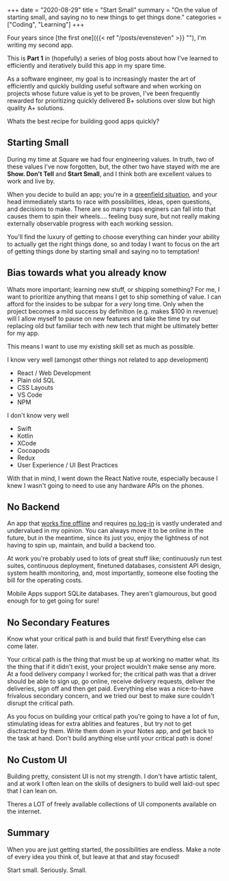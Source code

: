 +++
date = "2020-08-29"
title = "Start Small"
summary = "On the value of starting small, and saying no to new things to get things done."
categories = ["Coding", "Learning"]
+++

Four years since [the first one]({{< ref "/posts/evensteven" >}} ""), I'm writing my second app.

This is **Part 1** in (hopefully) a series of blog posts about how I've learned to efficiently and iteratively build this app in my spare time.

As a software engineer, my goal is to increasingly master the art of efficiently and quickly building useful software and when working on projects whose future value is yet to be proven, I've been frequently rewarded for prioritizing quickly delivered B+ solutions over slow but high quality A+ solutions.

Whats the best recipe for building good apps quickly?

## Starting Small

During my time at Square we had four engineering values. In truth, two of these values I've now forgotten, but, the other two have stayed with me are **Show. Don't Tell** and **Start Small**, and I think both are excellent values to work and live by.

When you decide to build an app; you're in a [greenfield situation](https://en.wikipedia.org/wiki/Greenfield_project), and your head immediately starts to race with possibilities, ideas, open questions, and decisions to make. There are so many traps enginers can fall into that causes them to spin their wheels.... feeling busy sure, but not really making externally observable progress with each working session.

You'll find the luxury of getting to choose everything can hinder your ability to actually get the right things done, so and today I want to focus on the art of getting things done by starting small and saying no to temptation!

## Bias towards what you already know

Whats more important; learning new stuff, or shipping something?
For me, I want to prioritize anything that means I get to ship something of value.
I can afford for the insides to be subpar for a _very_ long time.
Only when the project becomes a mild success by definition (e.g. makes \$100 in revenue) will I allow myself to pause on new features and take the time try out replacing old but familiar tech with new tech that might be ultimately better for my app.

This means I want to use my existing skill set as much as possible.

I know very well (amongst other things not related to app development)

- React / Web Development
- Plain old SQL
- CSS Layouts
- VS Code
- NPM

I don't know very well

- Swift
- Kotlin
- XCode
- Cocoapods
- Redux
- User Experience / UI Best Practices

With that in mind, I went down the React Native route, especially because I knew I wasn't going to need to use any hardware APIs on the phones.

## No Backend

An app that [works fine offline](https://alistapart.com/article/offline-first/) and requires [no log-in](https://github.com/aviaryan/awesome-no-login-web-apps) is vastly underated and undervalued in my opinion. You can always move it to be online in the future, but in the meantime, since its just you, enjoy the lightness of not having to spin up, maintain, and build a backend too.

At work you're probably used to lots of great stuff like; continuously run test suites, continuous deployment, finetuned databases, consistent API design, system health monitoring, and, most importantly, someone else footing the bill for the operating costs.

Mobile Apps support SQLite databases. They aren't glamourous, but good enough for to get going for sure!

## No Secondary Features

Know what your critical path is and build that first! Everything else can come later.

Your critical path is the thing that must be up at working no matter what. Its the thing that if it didn't exist, your project wouldn't make sense any more. At a food delivery company I worked for; the critical path was that a driver should be able to sign up, go online, receive delivery requests, deliver the deliveries, sign off and then get paid. Everything else was a nice-to-have frivalous secondary concern, and we tried our best to make sure couldn't disrupt the critical path.

As you focus on building your critical path you're going to have a lot of fun, stimulating ideas for extra ablities and features , but try not to get disctracted by them. Write them down in your Notes app, and get back to the task at hand. Don't build anything else until your critical path is done!

## No Custom UI

Building pretty, consistent UI is not my strength. I don't have artistic talent, and at work I often lean on the skills of designers to build well laid-out spec that I can lean on.

Theres a LOT of freely available collections of UI components available on the internet.

## Summary

When you are just getting started, the possibilities are endless. Make a note of every idea you think of, but leave at that and stay focused!

Start small.
Seriously. Small.
